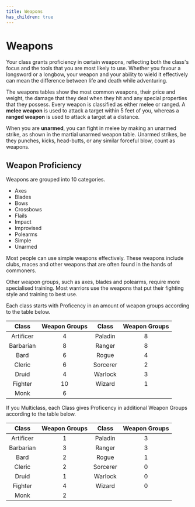```yaml
---
title: Weapons
has_children: true
---
```


# Weapons
Your class grants proficiency in certain weapons, reflecting both the class's focus and the tools that you are most likely to use. Whether you favour a longsword or a longbow, your weapon and your ability to wield it effectively can mean the difference between life and death while adventuring.

The weapons tables show the most common weapons, their price and weight, the damage that they deal when they hit and any special properties that they possess. Every weapon is classified as either melee or ranged. A **melee weapon** is used to attack a target within 5 feet of you, whereas a **ranged weapon** is used to attack a target at a distance.

When you are **unarmed**, you can fight in melee by making an unarmed strike, as shown in the martial unarmed weapon table. Unarmed strikes, be they punches, kicks, head-butts, or any similar forceful blow, count as weapons.

## Weapon Proficiency
Weapons are grouped into 10 categories.
* Axes
* Blades
* Bows
* Crossbows
* Flails
* Impact
* Improvised
* Polearms
* Simple
* Unarmed

Most people can use simple weapons effectively. These weapons include clubs, maces and other weapons that are often found in the hands of commoners.

Other weapon groups, such as axes, blades and polearms, require more specialised training. Most warriors use the weapons that put their fighting style and training to best use.

Each class starts with Proficency in an amount of weapon groups according to the table below.

| Class | Weapon Groups | Class | Weapon Groups |
|:---:|:---:|:---:|:---:|
| Artificer | 4  | Paladin   | 8  |
| Barbarian | 8  | Ranger    | 8  |
| Bard      | 6  | Rogue     | 4  |
| Cleric    | 6  | Sorcerer  | 2  |
| Druid     | 4  | Warlock   | 3  |
| Fighter   | 10 | Wizard    | 1  |
| Monk      | 6  |||

If you Multiclass, each Class gives Proficency in additional Weapon Groups according to the table below.

| Class | Weapon Groups | Class | Weapon Groups |
|:---:|:---:|:---:|:---:|
| Artificer | 1  | Paladin   | 3  |
| Barbarian | 3  | Ranger    | 3  |
| Bard      | 2  | Rogue     | 1  |
| Cleric    | 2  | Sorcerer  | 0  |
| Druid     | 1  | Warlock   | 0  |
| Fighter   | 4  | Wizard    | 0  |
| Monk      | 2  |||